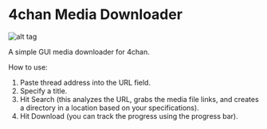 4chan Media Downloader
================

![alt tag](http://i.imgur.com/suNh7a5.png)

A simple GUI media downloader for 4chan.

How to use:

1. Paste thread address into the URL field.
2. Specify a title.
3. Hit Search (this analyzes the URL, grabs the media file links, and creates a directory in a location based on your specifications).
4. Hit Download (you can track the progress using the progress bar).